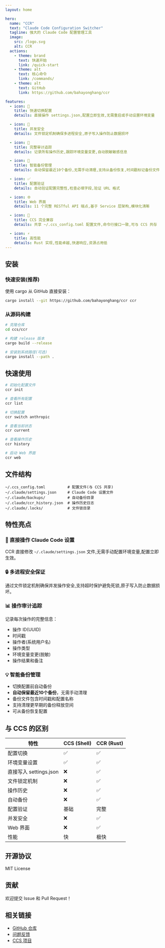 ```yaml
---
layout: home

hero:
  name: "CCR"
  text: "Claude Code Configuration Switcher"
  tagline: 强大的 Claude Code 配置管理工具
  image:
    src: /logo.svg
    alt: CCR
  actions:
    - theme: brand
      text: 快速开始
      link: /quick-start
    - theme: alt
      text: 核心命令
      link: /commands/
    - theme: alt
      text: GitHub
      link: https://github.com/bahayonghang/ccr

features:
  - icon: 🚀
    title: 快速切换配置
    details: 直接操作 settings.json,配置立即生效,无需重启或手动设置环境变量

  - icon: 🔐
    title: 并发安全
    details: 文件锁定机制确保多进程安全,原子写入操作防止数据损坏

  - icon: 📝
    title: 完整审计追踪
    details: 记录所有操作历史,跟踪环境变量变更,自动脱敏敏感信息

  - icon: 💾
    title: 智能备份管理
    details: 自动保留最近10个备份,无需手动清理,支持从备份恢复,时间戳标记备份文件

  - icon: ✅
    title: 配置验证
    details: 自动验证配置完整性,检查必填字段,验证 URL 格式

  - icon: 🌐
    title: Web 界面
    details: 11 个完整 RESTful API 端点,基于 Service 层架构,模块化清晰

  - icon: 🔄
    title: CCS 完全兼容
    details: 共享 ~/.ccs_config.toml 配置文件,命令行接口一致,可与 CCS 共存

  - icon: ⚡
    title: 高性能
    details: Rust 实现,性能卓越,快速响应,资源占用低
---
```


## 安装

### 快速安装(推荐)

使用 cargo 从 GitHub 直接安装：

```bash
cargo install --git https://github.com/bahayonghang/ccr ccr
```

### 从源码构建

```bash
# 克隆仓库
cd ccs/ccr

# 构建 release 版本
cargo build --release

# 安装到系统路径(可选)
cargo install --path .
```

## 快速使用

```bash
# 初始化配置文件
ccr init

# 查看所有配置
ccr list

# 切换配置
ccr switch anthropic

# 查看当前状态
ccr current

# 查看操作历史
ccr history

# 启动 Web 界面
ccr web
```

## 文件结构

```
~/.ccs_config.toml          # 配置文件(与 CCS 共享)
~/.claude/settings.json     # Claude Code 设置文件
~/.claude/backups/          # 自动备份目录
~/.claude/ccr_history.json  # 操作历史日志
~/.claude/.locks/           # 文件锁目录
```

## 特性亮点

### 🎯 直接操作 Claude Code 设置

CCR 直接修改 `~/.claude/settings.json` 文件,无需手动配置环境变量,配置立即生效。

### 🔒 多进程安全保证

通过文件锁定机制确保并发操作安全,支持超时保护避免死锁,原子写入防止数据损坏。

### 📊 操作审计追踪

记录每次操作的完整信息：
- 操作 ID(UUID)
- 时间戳
- 操作者(系统用户名)
- 操作类型
- 环境变量变更(脱敏)
- 操作结果和备注

### 💡 智能备份管理

- 切换配置前自动备份
- **自动保留最近10个备份**，无需手动清理
- 备份文件包含时间戳和配置名称
- 支持清理更早期的备份释放空间
- 可从备份恢复配置

## 与 CCS 的区别

| 特性 | CCS (Shell) | CCR (Rust) |
|------|-------------|-----------|
| 配置切换 | ✅ | ✅ |
| 环境变量设置 | ✅ | ✅ |
| 直接写入 settings.json | ❌ | ✅ |
| 文件锁定机制 | ❌ | ✅ |
| 操作历史 | ❌ | ✅ |
| 自动备份 | ❌ | ✅ |
| 配置验证 | 基础 | 完整 |
| 并发安全 | ❌ | ✅ |
| Web 界面 | ❌ | ✅ |
| 性能 | 快 | 极快 |

## 开源协议

MIT License

## 贡献

欢迎提交 Issue 和 Pull Request！

## 相关链接

- [GitHub 仓库](https://github.com/bahayonghang/ccr)
- [问题反馈](https://github.com/bahayonghang/ccr/issues)
- [CCS 项目](https://github.com/bahayonghang/ccs)
